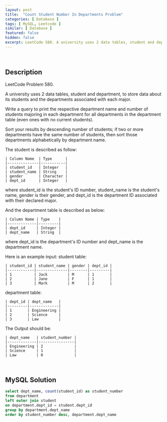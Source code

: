 ```yaml
---
layout: post
title:  "Count Student Number In Departments Problem"
categories: [ Database ]
tags: [ MySQL, Leetcode ]
similar: [ Database ]
featured: false
hidden: false
excerpt: LeetCode 580. A university uses 2 data tables, student and department, to store data about its students and the departments associated with each major.
---
```


<br />

## Description

LeetCode Problem 580. 

A university uses 2 data tables, student and department, to store data about its students and the departments associated with each major.

Write a query to print the respective department name and number of students majoring in each department for all departments in the department table (even ones with no current students).

Sort your results by descending number of students; if two or more departments have the same number of students, then sort those departments alphabetically by department name.

The student is described as follow:

```
| Column Name  | Type      |
|--------------|-----------|
| student_id   | Integer   |
| student_name | String    |
| gender       | Character |
| dept_id      | Integer   |
```

where student_id is the student's ID number, student_name is the student's name, gender is their gender, and dept_id is the department ID associated with their declared major.

And the department table is described as below:

```
| Column Name | Type    |
|-------------|---------|
| dept_id     | Integer |
| dept_name   | String  |
```

where dept_id is the department's ID number and dept_name is the department name.

Here is an example input:
student table:

```
| student_id | student_name | gender | dept_id |
|------------|--------------|--------|---------|
| 1          | Jack         | M      | 1       |
| 2          | Jane         | F      | 1       |
| 3          | Mark         | M      | 2       |
```

department table:

```
| dept_id | dept_name   |
|---------|-------------|
| 1       | Engineering |
| 2       | Science     |
| 3       | Law         |
```

The Output should be:

```
| dept_name   | student_number |
|-------------|----------------|
| Engineering | 2              |
| Science     | 1              |
| Law         | 0              |
```

<br />

## MySQL Solution


```sql
select dept_name, count(student_id) as student_number
from department
left outer join student 
on department.dept_id = student.dept_id
group by department.dept_name
order by student_number desc, department.dept_name
```
